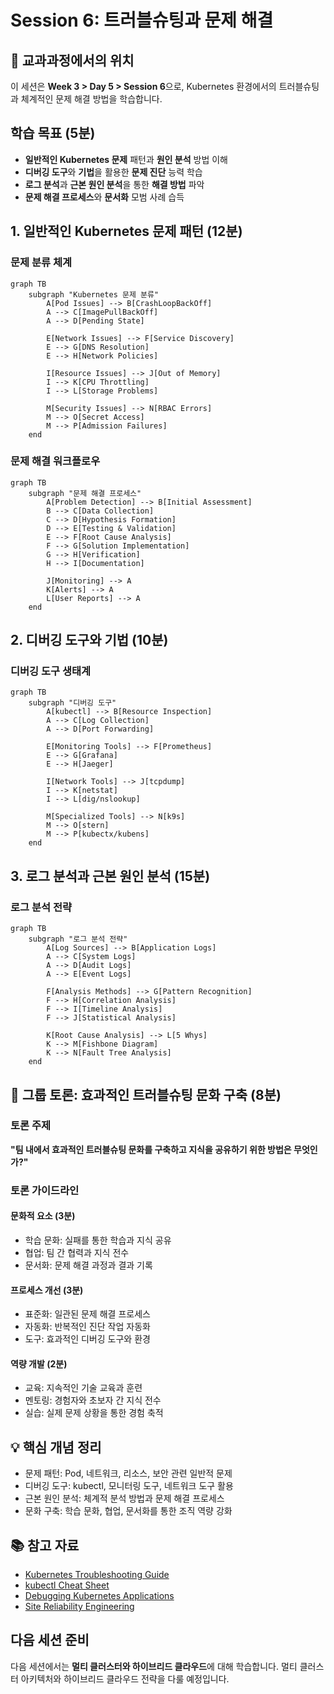 # Session 6: 트러블슈팅과 문제 해결

## 📍 교과과정에서의 위치
이 세션은 **Week 3 > Day 5 > Session 6**으로, Kubernetes 환경에서의 트러블슈팅과 체계적인 문제 해결 방법을 학습합니다.

## 학습 목표 (5분)
- **일반적인 Kubernetes 문제** 패턴과 **원인 분석** 방법 이해
- **디버깅 도구**와 **기법**을 활용한 **문제 진단** 능력 학습
- **로그 분석**과 **근본 원인 분석**을 통한 **해결 방법** 파악
- **문제 해결 프로세스**와 **문서화** 모범 사례 습득

## 1. 일반적인 Kubernetes 문제 패턴 (12분)

### 문제 분류 체계

```mermaid
graph TB
    subgraph "Kubernetes 문제 분류"
        A[Pod Issues] --> B[CrashLoopBackOff]
        A --> C[ImagePullBackOff]
        A --> D[Pending State]
        
        E[Network Issues] --> F[Service Discovery]
        E --> G[DNS Resolution]
        E --> H[Network Policies]
        
        I[Resource Issues] --> J[Out of Memory]
        I --> K[CPU Throttling]
        I --> L[Storage Problems]
        
        M[Security Issues] --> N[RBAC Errors]
        M --> O[Secret Access]
        M --> P[Admission Failures]
    end
```

### 문제 해결 워크플로우

```mermaid
graph TB
    subgraph "문제 해결 프로세스"
        A[Problem Detection] --> B[Initial Assessment]
        B --> C[Data Collection]
        C --> D[Hypothesis Formation]
        D --> E[Testing & Validation]
        E --> F[Root Cause Analysis]
        F --> G[Solution Implementation]
        G --> H[Verification]
        H --> I[Documentation]
        
        J[Monitoring] --> A
        K[Alerts] --> A
        L[User Reports] --> A
    end
```

## 2. 디버깅 도구와 기법 (10분)

### 디버깅 도구 생태계

```mermaid
graph TB
    subgraph "디버깅 도구"
        A[kubectl] --> B[Resource Inspection]
        A --> C[Log Collection]
        A --> D[Port Forwarding]
        
        E[Monitoring Tools] --> F[Prometheus]
        E --> G[Grafana]
        E --> H[Jaeger]
        
        I[Network Tools] --> J[tcpdump]
        I --> K[netstat]
        I --> L[dig/nslookup]
        
        M[Specialized Tools] --> N[k9s]
        M --> O[stern]
        M --> P[kubectx/kubens]
    end
```

## 3. 로그 분석과 근본 원인 분석 (15분)

### 로그 분석 전략

```mermaid
graph TB
    subgraph "로그 분석 전략"
        A[Log Sources] --> B[Application Logs]
        A --> C[System Logs]
        A --> D[Audit Logs]
        A --> E[Event Logs]
        
        F[Analysis Methods] --> G[Pattern Recognition]
        F --> H[Correlation Analysis]
        F --> I[Timeline Analysis]
        F --> J[Statistical Analysis]
        
        K[Root Cause Analysis] --> L[5 Whys]
        K --> M[Fishbone Diagram]
        K --> N[Fault Tree Analysis]
    end
```

## 💬 그룹 토론: 효과적인 트러블슈팅 문화 구축 (8분)

### 토론 주제
**"팀 내에서 효과적인 트러블슈팅 문화를 구축하고 지식을 공유하기 위한 방법은 무엇인가?"**

### 토론 가이드라인

#### 문화적 요소 (3분)
- 학습 문화: 실패를 통한 학습과 지식 공유
- 협업: 팀 간 협력과 지식 전수
- 문서화: 문제 해결 과정과 결과 기록

#### 프로세스 개선 (3분)
- 표준화: 일관된 문제 해결 프로세스
- 자동화: 반복적인 진단 작업 자동화
- 도구: 효과적인 디버깅 도구와 환경

#### 역량 개발 (2분)
- 교육: 지속적인 기술 교육과 훈련
- 멘토링: 경험자와 초보자 간 지식 전수
- 실습: 실제 문제 상황을 통한 경험 축적

## 💡 핵심 개념 정리
- 문제 패턴: Pod, 네트워크, 리소스, 보안 관련 일반적 문제
- 디버깅 도구: kubectl, 모니터링 도구, 네트워크 도구 활용
- 근본 원인 분석: 체계적 분석 방법과 문제 해결 프로세스
- 문화 구축: 학습 문화, 협업, 문서화를 통한 조직 역량 강화

## 📚 참고 자료
- [Kubernetes Troubleshooting Guide](https://kubernetes.io/docs/tasks/debug-application-cluster/)
- [kubectl Cheat Sheet](https://kubernetes.io/docs/reference/kubectl/cheatsheet/)
- [Debugging Kubernetes Applications](https://kubernetes.io/docs/tasks/debug-application-cluster/debug-application/)
- [Site Reliability Engineering](https://sre.google/books/)

## 다음 세션 준비
다음 세션에서는 **멀티 클러스터와 하이브리드 클라우드**에 대해 학습합니다. 멀티 클러스터 아키텍처와 하이브리드 클라우드 전략을 다룰 예정입니다.